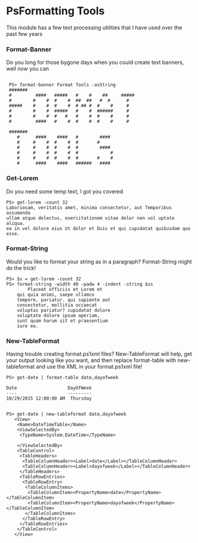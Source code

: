 # PsFormatting Tools

This module has a few text processing utilities that I have used over the
past few years


### Format-Banner
Do you long for those bygone days when you could create text banners,
well now you can
```

 PS> format-banner Format Tools -asString
 #######
 #         ####   #####   #    #    ##     #####
 #        #    #  #    #  ##  ##   #  #      #
 #####    #    #  #    #  # ## #  #    #     #
 #        #    #  #####   #    #  ######     #
 #        #    #  #   #   #    #  #    #     #
 #         ####   #    #  #    #  #    #     #

 #######
    #      ####    ####   #        ####
    #     #    #  #    #  #       #
    #     #    #  #    #  #        ####
    #     #    #  #    #  #            #
    #     #    #  #    #  #       #    #
    #      ####    ####   ######   ####

``` 

### Get-Lorem
Do you need some temp text, I got you covered

```
PS> get-lorem -count 32
Laboriosam, veritatis amet, minima consectetur, aut Temporibus assumenda 
ullam atque delectus, exercitationem vitae dolor non vol uptate aliqua. 
ea in vel dolore eius Ut dolor et Duis et qui cupidatat quibusdam quo esse.

```

### Format-String
Would you like to format your string as in a paragraph? Format-String
might do the trick!

```
PS> $s = get-lorem -count 32
PS> format-string -width 40 -padw 4 -indent -string $ss
        Placeat officiis et Lorem et
    qui quia animi, saepe ullamco
    tempore, pariatur. qui sapiente aut
    consectetur, mollitia occaecat
    voluptas pariatur? cupidatat dolore
    voluptate dolore ipsum aperiam,
    sunt quam harum sit et praesentium
    iure ea.

```
### New-TableFormat
Having trouble creating format.ps1xml files? New-TableFormat will help, get 
your output looking like you want, and then replace format-table with
new-tableformat and use the XML in your format.ps1xml file!

```
PS> get-date | format-table date,dayofweek

Date                   DayOfWeek
----                   ---------
10/29/2015 12:00:00 AM  Thursday


PS> get-date | new-tableformat date,dayofweek
   <View>
    <Name>DateTimeTable</Name>
    <ViewSelectedBy>
     <TypeName>System.DateTime</TypeName>

    </ViewSelectedBy>
    <TableControl>
     <TableHeaders>
      <TableColumnHeader><Label>date</Label></TableColumnHeader>
      <TableColumnHeader><Label>dayofweek</Label></TableColumnHeader>
     </TableHeaders>
     <TableRowEntries>
      <TableRowEntry>
       <TableColumnItems>
        <TableColumnItem><PropertyName>date</PropertyName></TableColumnItem>
        <TableColumnItem><PropertyName>dayofweek</PropertyName></TableColumnItem>
       </TableColumnItems>
      </TableRowEntry>
     </TableRowEntries>
    </TableControl>
   </View>
```


